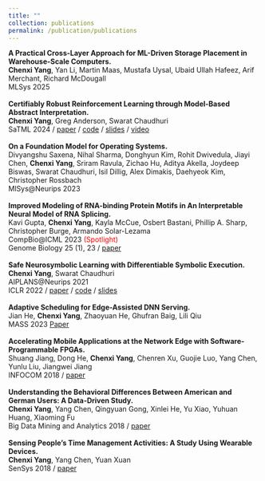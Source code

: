 ```yaml
---
title: ""
collection: publications
permalink: /publication/publications
---
```

<!-- <b>Certified Learning for Congestion Control</b> <br>
<b>Chenxi Yang</b>, Divyanshu Saxena, Rohit Dwivedula, Kshiteej Mahajan, Swarat Chaudhuri, Aditya Akella
Under Review<br>
<br>
<b>Temporal Logic Constrained Policy Optimization with Cycle Experience Replay.</b> <br>
Ameesh Shah, Cameron Voloshin, <b>Chenxi Yang</b>, Abhinav Verma, Swarat Chaudhuri, Sanjit A.
Seshia <br>
Under Review<br>
<br> -->
<b>A Practical Cross-Layer Approach for ML-Driven Storage Placement in Warehouse-Scale Computers.</b> <br>
<b>Chenxi Yang</b>, Yan Li, Martin Maas, Mustafa Uysal, Ubaid Ullah Hafeez, Arif Merchant, Richard McDougall <br>
MLSys 2025 <br>
<br>
<b>Certifiably Robust Reinforcement Learning through Model-Based Abstract Interpretation.</b> <br>
<b>Chenxi Yang</b>, Greg Anderson, Swarat Chaudhuri <br>
SaTML 2024 / <a href="https://arxiv.org/abs/2301.11374">paper</a> / <a href="https://github.com/chenxi-yang/carol">code</a> / <a href="https://chenxi-yang.github.io/files/carol.pdf">slides</a> / <a href="https://www.youtube.com/watch?v=rTi1cJSJOe8">video</a><br>
<br>
<b>On a Foundation Model for Operating Systems.</b> <br>
Divyangshu Saxena, Nihal Sharma, Donghyun Kim, Rohit Dwivedula, Jiayi Chen, <b>Chenxi Yang</b>,
Sriram Ravula, Zichao Hu, Aditya Akella, Joydeep Biswas, Swarat Chaudhuri, Isil Dillig, Alex
Dimakis, Daehyeok Kim, Christopher Rossbach <br>
MlSys@Neurips 2023 <br>
<br>
<b>Improved Modeling of RNA-binding Protein Motifs in An Interpretable Neural Model of RNA Splicing.</b><br>
Kavi Gupta, <b>Chenxi Yang</b>, Kayla McCue, Osbert Bastani, Phillip A. Sharp, Christopher Burge, Armando Solar-Lezama <br>
CompBio@ICML 2023 <span style="color:red">(Spotlight)</span> <br>
Genome Biology 25 (1), 23 / <a href="https://link.springer.com/article/10.1186/s13059-023-03162-x">paper</a> <br>
<br>
<b>Safe Neurosymbolic Learning with Differentiable Symbolic Execution.</b> <br>
<b>Chenxi Yang</b>, Swarat Chaudhuri <br>
AIPLANS@Neurips 2021 <br>
ICLR 2022 / <a href="https://arxiv.org/abs/2203.07671">paper</a> / <a href="https://github.com/chenxi-yang/DSE">code</a> / <a href="https://chenxi-yang.github.io/files/DSE_short.pdf">slides</a><br>
<br>
<b>Adaptive Scheduling for Edge-Assisted DNN Serving.</b> <br>
Jian He, <b>Chenxi Yang</b>, Zhaoyuan He, Ghufran Baig, Lili Qiu <br>
MASS 2023 <a href="https://arxiv.org/abs/2304.09961">Paper</a><br>
<br>
<b>Accelerating Mobile Applications at the Network Edge with Software-Programmable FPGAs.</b> <br>
Shuang Jiang, Dong He, <b>Chenxi Yang</b>, Chenren Xu, Guojie Luo, Yang Chen, Yunlu Liu, Jiangwei Jiang <br> 
INFOCOM 2018 / <a href="https://chenxi-yang.github.io/files/edgefpga-infocom181.pdf">paper</a><br>
<br>
<b>Understanding the Behavioral Differences Between American and German Users: A Data-Driven Study.</b> <br>
<b>Chenxi Yang</b>, Yang Chen, Qingyuan Gong, Xinlei He, Yu Xiao, Yuhuan Huang, Xiaoming Fu <br> 
Big Data Mining and Analytics 2018 / <a href="https://chenxi-yang.github.io/files/yelp-behavior-differences.pdf">paper</a><br> 
<br>
<b>Sensing People’s Time Management Activities: A Study Using Wearable Devices.</b> 
<br> <b>Chenxi Yang</b>, Yang Chen, Yuan Xuan
<br> SenSys 2018 / <a href="https://chenxi-yang.github.io/files/sensys18-smartphone-activities.pdf">paper</a> <br>
